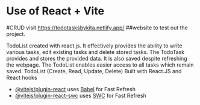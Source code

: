 # Use of React + Vite
#CRUD
visit https://todotasksbykita.netlify.app/
##website to test out the project.

TodoList created with react.js. It effectively provides the ability to write  various tasks, edit existing tasks and delete stored tasks.
The TodoTask provides and stores the  provided data. It is also saved despite refreshing the webpage.
The TodoList enables easier access to all tasks which remain saved.
TodoList (Create, Read, Update, Delete)
Built with React.JS and React hooks
- [@vitejs/plugin-react](https://github.com/vitejs/vite-plugin-react/blob/main/packages/plugin-react/README.md) uses [Babel](https://babeljs.io/) for Fast Refresh
- [@vitejs/plugin-react-swc](https://github.com/vitejs/vite-plugin-react-swc) uses [SWC](https://swc.rs/) for Fast Refresh
